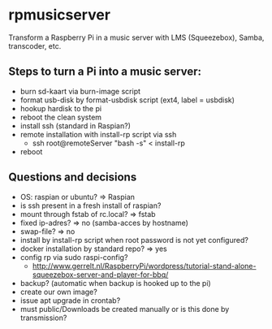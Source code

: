 # rpmusicserver
Transform a Raspberry Pi in a music server with LMS (Squeezebox), Samba, transcoder, etc.

## Steps to turn a Pi into a music server:
* burn sd-kaart via burn-image script
* format usb-disk by format-usbdisk script (ext4, label = usbdisk)
* hookup hardisk to the pi
* reboot the clean system
* install ssh (standard in Raspian?)
* remote installation with install-rp script via ssh
	* ssh root@remoteServer "bash -s" < install-rp
* reboot

## Questions and decisions
* OS: raspian or ubuntu? => Raspian
* is ssh present in a fresh install of raspian?
* mount through fstab of rc.local? => fstab
* fixed ip-adres? => no (samba-acces by hostname)
* swap-file? => no
* install by install-rp script when root password is not yet configured?
* docker installation by standard repo? => yes
* config rp via sudo raspi-config?
	* http://www.gerrelt.nl/RaspberryPi/wordpress/tutorial-stand-alone-squeezebox-server-and-player-for-bbq/
* backup? (automatic when backup is hooked up to the pi)
* create our own image?
* issue apt upgrade in crontab?
* must public/Downloads be created manually or is this done by transmission?


